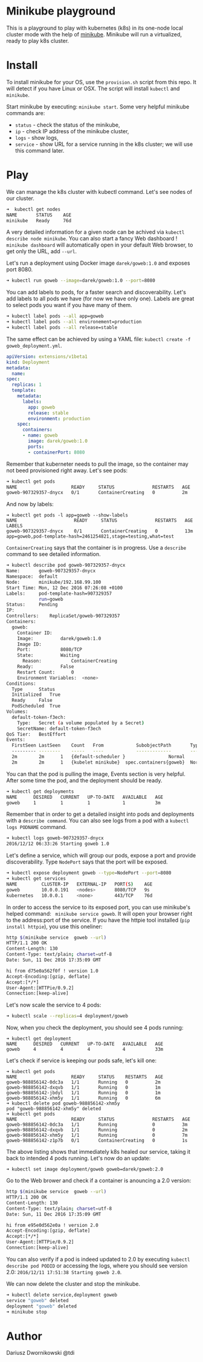 # Minikube playground 

This is a playground to play with kubernetes (k8s) in its one-node local cluster mode with the help of [minikube](https://github.com/kubernetes/minikube). Minikube will run a virtualized, ready to play k8s cluster.

# Install 

To install minikube for your OS, use the `provision.sh` script from this repo. It will detect if you have Linux or OSX. The script will install `kubectl` and `minikube`. 

Start minikube by executing: `minikube start`. Some very helpful minikube commands are:

- `status` - check the status of the minikube,
- `ip` - check IP address of the minikube cluster,
- `logs` - show logs,
- `service` - show URL for a service running in the k8s cluster; we will use this command later.

# Play 

We can manage the k8s cluster with kubectl command. Let's see nodes of our cluster.

```bash
➜  kubectl get nodes
NAME       STATUS    AGE
minikube   Ready     76d
```

A very detailed information for a given node can be achived via `kubectl describe node minikube`. You can also start a fancy Web dashboard ! `minikube dashboard` will automatically open in your default Web browser, to get only the URL, add `--url`.

Let's run a deployment using Docker image `darek/goweb:1.0` and exposes port 8080. 

```bash
➜ kubectl run goweb --image=darek/goweb:1.0 --port=8080
```
You can add labels to pods, for a faster search and discoverability. Let's add labels to all pods we have (for now we have only one). Labels are great to select pods you want if you have many of them.

```bash
➜ kubectl label pods --all app=goweb
➜ kubectl label pods --all environement=production
➜ kubectl label pods --all release=stable
```

The same effect can be achieved by using a YAML file: `kubectl create -f goweb_deployment.yml`. 

```yaml
apiVersion: extensions/v1beta1
kind: Deployment
metadata:
  name: 
spec:
  replicas: 1
  template:
    metadata:
      labels:
        app: goweb
        release: stable
        environment: production
    spec:
      containers:
      - name: goweb
        image: darek/goweb:1.0
        ports:
        - containerPort: 8080
```

Remember that kuberneter needs to pull the image, so the container may not beed provisioned right away.
Let's see pods:

```bash
➜ kubectl get pods
NAME                    READY     STATUS              RESTARTS   AGE
goweb-907329357-dnycx   0/1       ContainerCreating   0          2m
```
And now by labels:

```
➜ kubectl get pods -l app=goweb --show-labels
NAME                     READY     STATUS              RESTARTS   AGE       LABELS
goweb-907329357-dnycx    0/1       ContainerCreating   0          13m       app=goweb,pod-template-hash=2461254821,stage=testing,what=test
```

`ContainerCreating` says that the container is in progress. Use a `describe` command to see detailed information. 

```bash
➜ kubectl describe pod goweb-907329357-dnycx 
Name:		goweb-907329357-dnycx 
Namespace:	default
Node:		minikube/192.168.99.100
Start Time:	Mon, 12 Dec 2016 07:26:08 +0100
Labels:		pod-template-hash=907329357
		    run=goweb
Status:		Pending
IP:
Controllers:	ReplicaSet/goweb-907329357
Containers:
  goweb:
    Container ID:
    Image:			darek/goweb:1.0
    Image ID:
    Port:			8080/TCP
    State:			Waiting
      Reason:			ContainerCreating
    Ready:			False
    Restart Count:		0
    Environment Variables:	<none>
Conditions:
  Type		Status
  Initialized 	True
  Ready 	False
  PodScheduled 	True
Volumes:
  default-token-f3ech:
    Type:	Secret (a volume populated by a Secret)
    SecretName:	default-token-f3ech
QoS Tier:	BestEffort
Events:
  FirstSeen	LastSeen	Count	From			SubobjectPath		Type		Reason		Message
  ---------	--------	-----	----			-------------		--------	------		-------
  2m		2m		1	{default-scheduler }				Normal		Scheduled	Successfully assigned goweb-907329357-jiau5 to minikube
  2m		2m		1	{kubelet minikube}	spec.containers{goweb}	Normal		Pulling		pulling image "darek/goweb:1.0"
```
You can that the pod is pulling the image, Events section is very helpful. After some time the pod, and the deployment should be ready. 

```bash 
➜ kubectl get deployments
NAME      DESIRED   CURRENT   UP-TO-DATE   AVAILABLE   AGE
goweb     1         1         1            1           3m
```

Remember that in order to get a detailed insight into pods and deployments with a `describe command`. You can also see logs from a pod with a `kubectl logs PODNAME` command.

```bash
➜ kubectl logs goweb-907329357-dnycx 
2016/12/12 06:33:26 Starting goweb 1.0
```


Let's define a service, which will group our pods, expose a port and provide discoverability. Type `NodePort` says that the port will be exposed.

```bash
➜ kubectl expose deployment goweb --type=NodePort --port=8080
➜ kubectl get services
NAME         CLUSTER-IP   EXTERNAL-IP   PORT(S)    AGE
goweb        10.0.0.191   <nodes>       8080/TCP   9s
kubernetes   10.0.0.1     <none>        443/TCP    76d
```

In order to access the service to its exposed port, you can use minikube's helped command: ` minikube service goweb`. It will open your browser right to the address:port of the service. If you have the httpie tool installed (`pip install httpie`), you use this oneliner:

```bash
http $(minikube service  goweb --url)
HTTP/1.1 200 OK
Content-Length: 130
Content-Type: text/plain; charset=utf-8
Date: Sun, 11 Dec 2016 17:35:09 GMT

hi from d75e0a562f0f ! version 1.0
Accept-Encoding:[gzip, deflate]
Accept:[*/*]
User-Agent:[HTTPie/0.9.2]
Connection:[keep-alive]
```

Let's now scale the service to 4 pods:

```bash
➜ kubectl scale --replicas=4 deployment/goweb
```
Now, when you check the deployment, you should see 4 pods running:

```
➜ kubectl get deployment
NAME      DESIRED   CURRENT   UP-TO-DATE   AVAILABLE   AGE
goweb     4         4         4            4           33m
```

Let's check if service is keeping our pods safe, let's kill one:

```
➜ kubectl get pods
NAME                    READY     STATUS    RESTARTS   AGE
goweb-988856142-0dc3a   1/1       Running   0          2m
goweb-988856142-dxqvb   1/1       Running   0          1m
goweb-988856142-jbdyl   1/1       Running   0          1m
goweb-988856142-xhm5y   1/1       Running   0          6m
➜ kubectl delete pod goweb-988856142-xhm5y
pod "goweb-988856142-xhm5y" deleted
➜ kubectl get pods
NAME                    READY     STATUS              RESTARTS   AGE
goweb-988856142-0dc3a   1/1       Running             0          3m
goweb-988856142-dxqvb   1/1       Running             0          2m
goweb-988856142-xhm5y   1/1       Running             0          7m
goweb-988856142-z1p7b   0/1       ContainerCreating   0          1s
``` 

The above listing shows that immediately k8s healed our service, taking it back to intended 4 pods running. Let's now do an update:

```
➜ kubectl set image deployment/goweb goweb=darek/goweb:2.0
```

Go to the Web brower and check if a container is anouncing a 2.0 version:

```bash
http $(minikube service  goweb --url)
HTTP/1.1 200 OK
Content-Length: 130
Content-Type: text/plain; charset=utf-8
Date: Sun, 11 Dec 2016 17:35:09 GMT

hi from e95e0d562e0a ! version 2.0
Accept-Encoding:[gzip, deflate]
Accept:[*/*]
User-Agent:[HTTPie/0.9.2]
Connection:[keep-alive]
```
You can also verify if a pod is indeed updated to 2.0 by executing `kubectl describe pod PODID` or accessing the logs, where you should see version 2.0: `2016/12/11 17:51:38 Starting goweb 2.0`. 


We can now delete the cluster and stop the minikube.

```bash
➜ kubectl delete service,deployment goweb
service "goweb" deleted
deployment "goweb" deleted
➜ minikube stop
```

# Author 
Dariusz Dwornikowski @tdi


